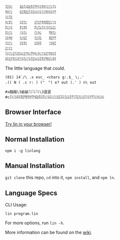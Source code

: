 ```
㍃㍔　　㌚㌂㌚㌟㌙㍊㌗㍑㌭㌂
㌗㌭　　㌮㌕㍈㌲㍖㍊㍑㌗㌲㍌
㍑㍃　　　　　　　　　　　　
㍔㌠　　㌶㍇　　㍈㍈㌗㌕㌫㌄
㌠㍊　　㌠㌗　　㌠㌴㌂㌄㌴㌫
㌠㌭　　㌄㍇　　㌭㍔　　㌖㍇
㌲㌗　　㍇㌮　　㌴㍃　　㌕㍌
㍊㌭　　㌲㌟　　㌶㌇　　㌄㌮
㌫㍑　　　　　　　　　　　　
㌂㌭㍈㌶㍖㍈㍔㌙㍔㍔㌡㍈㌗㌶
㌇㍈㌟㌶㌡㍇㌄㍃㍖㌶㌟㌖㌫㌇
```

The little language that could.

```
(01) 14`/\ .x esc_ <chars g:.$_ \;.'
.(( N ( .c r: ) ("　") e? out ).' ) n\ out

#x㿳㿳\3㼳㼳㌳㌳㌳\3㿿㿿
#c㌂㌄㌇㌕㌖㌗㌙㌚㌟㌠㌡㌫㌭㌮㌲㌴㌶㌽㍃㍇㍈㍊㍌㍑㍔㍖
```

## Browser Interface

[Try lin in your browser!](https://replit.com/@molarmanful/try-lin)

## Normal Installation

    npm i -g linlang

## Manual Installation

`git clone` this repo, `cd` into it, `npm install`, and `npm ln`.

## Language Specs

CLI Usage:

    lin program.lin

For more options, run `lin -h`.

More information can be found on the [wiki](https://github.com/molarmanful/lin/wiki).